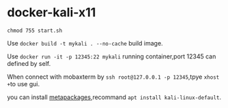 # docker-kali-x11

`chmod 755 start.sh`

Use `docker build -t mykali . --no-cache` build image.

Use `docker run -it -p 12345:22 mykali` running container,port 12345 can defined by self.

When connect with mobaxterm by `ssh root@127.0.0.1 -p 12345`,tpye `xhost +`to use gui.

you can install [metapackages](https://www.kali.org/docs/general-use/metapackages/),recommand `apt install kali-linux-default`.
